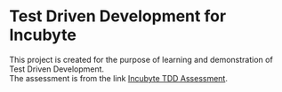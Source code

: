 # Test Driven Development for Incubyte
This project is created for the purpose of learning and demonstration of Test Driven Development.<br/>
The assessment is from the link [Incubyte TDD Assessment](https://blog.incubyte.co/blog/tdd-assessment/).
